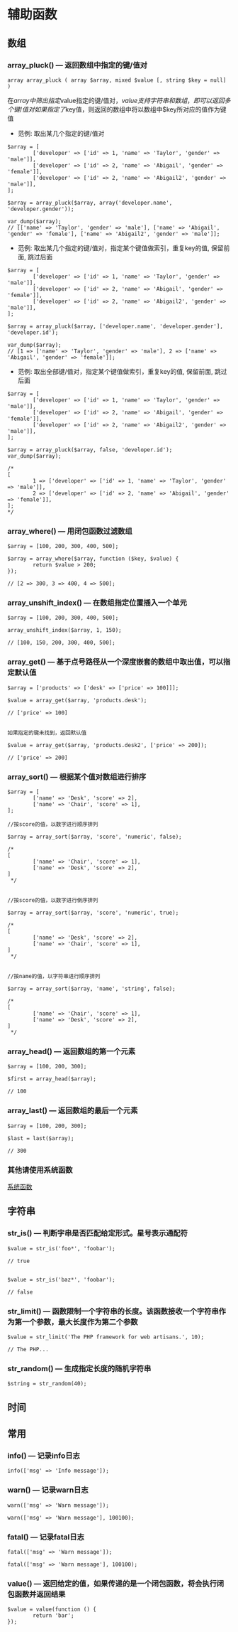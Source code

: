 # 辅助函数

## 数组

### array_pluck() — 返回数组中指定的键/值对

```func
array array_pluck ( array $array, mixed $value [, string $key = null] )
```
在$array中筛出指定$value指定的键/值对，$value支持字符串和数组，即可以返回多个键/值对
如果指定了$key值，则返回的数组中将以数组中$key所对应的值作为键值


* 范例: 取出某几个指定的键/值对

```demo
$array = [
        ['developer' => ['id' => 1, 'name' => 'Taylor', 'gender' => 'male']],
        ['developer' => ['id' => 2, 'name' => 'Abigail', 'gender' => 'female']],
        ['developer' => ['id' => 2, 'name' => 'Abigail2', 'gender' => 'male']],
];

$array = array_pluck($array, array('developer.name', 'developer.gender'));

var_dump($array);
// [['name' => 'Taylor', 'gender' => 'male'], ['name' => 'Abigail', 'gender' => 'female'], ['name' => 'Abigail2', 'gender' => 'male']];
```


* 范例: 取出某几个指定的键/值对，指定某个键值做索引，重复key的值, 保留前面, 跳过后面

```demo
$array = [
        ['developer' => ['id' => 1, 'name' => 'Taylor', 'gender' => 'male']],
        ['developer' => ['id' => 2, 'name' => 'Abigail', 'gender' => 'female']],
        ['developer' => ['id' => 2, 'name' => 'Abigail2', 'gender' => 'male']],
];

$array = array_pluck($array, ['developer.name', 'developer.gender'], 'developer.id');

var_dump($array);
// [1 => ['name' => 'Taylor', 'gender' => 'male'], 2 => ['name' => 'Abigail', 'gender' => 'female']];
```


* 范例: 取出全部键/值对，指定某个键值做索引，重复key的值, 保留前面, 跳过后面

```demo
$array = [
        ['developer' => ['id' => 1, 'name' => 'Taylor', 'gender' => 'male']],
        ['developer' => ['id' => 2, 'name' => 'Abigail', 'gender' => 'female']],
        ['developer' => ['id' => 2, 'name' => 'Abigail2', 'gender' => 'male']],
];

$array = array_pluck($array, false, 'developer.id');
var_dump($array);

/*
[ 
        1 => ['developer' => ['id' => 1, 'name' => 'Taylor', 'gender' => 'male']],
        2 => ['developer' => ['id' => 2, 'name' => 'Abigail', 'gender' => 'female']],
];
*/
```



### array_where() — 用闭包函数过滤数组
```
$array = [100, 200, 300, 400, 500];

$array = array_where($array, function ($key, $value) {
        return $value > 200;
});

// [2 => 300, 3 => 400, 4 => 500];
```

### array_unshift_index() — 在数组指定位置插入一个单元
```
$array = [100, 200, 300, 400, 500];

array_unshift_index($array, 1, 150);

// [100, 150, 200, 300, 400, 500];
```

### array_get() — 基于点号路径从一个深度嵌套的数组中取出值，可以指定默认值
```
$array = ['products' => ['desk' => ['price' => 100]]];

$value = array_get($array, 'products.desk');

// ['price' => 100]


如果指定的键未找到，返回默认值

$value = array_get($array, 'products.desk2', ['price' => 200]);

// ['price' => 200]
```

### array_sort() — 根据某个值对数组进行排序
```
$array = [
        ['name' => 'Desk', 'score' => 2],
        ['name' => 'Chair', 'score' => 1],
];

//按score的值，以数字进行顺序排列

$array = array_sort($array, 'score', 'numeric', false);

/*
[
        ['name' => 'Chair', 'score' => 1],
        ['name' => 'Desk', 'score' => 2],
]
 */


//按score的值，以数字进行倒序排列

$array = array_sort($array, 'score', 'numeric', true);

/*
[
        ['name' => 'Desk', 'score' => 2],
        ['name' => 'Chair', 'score' => 1],
]
 */


//按name的值，以字符串进行顺序排列

$array = array_sort($array, 'name', 'string', false);

/*
[
        ['name' => 'Chair', 'score' => 1],
        ['name' => 'Desk', 'score' => 2],
]
 */
```

### array_head() — 返回数组的第一个元素
```
$array = [100, 200, 300];

$first = array_head($array);

// 100
```

### array_last() — 返回数组的最后一个元素
```
$array = [100, 200, 300];

$last = last($array);

// 300
```

### 其他请使用系统函数

[系统函数](http://php.net/manual/zh/book.array.php)


## 字符串

### str_is() — 判断字串是否匹配给定形式。星号表示通配符
```
$value = str_is('foo*', 'foobar');

// true


$value = str_is('baz*', 'foobar');

// false
```

### str_limit() — 函数限制一个字符串的长度。该函数接收一个字符串作为第一个参数，最大长度作为第二个参数
```
$value = str_limit('The PHP framework for web artisans.', 10);

// The PHP...
```

### str_random() — 生成指定长度的随机字符串
```
$string = str_random(40);
```

## 时间

## 常用

### info() — 记录info日志
```
info(['msg' => 'Info message']);
```

### warn() — 记录warn日志
```
warn(['msg' => 'Warn message']);

warn(['msg' => 'Warn message'], 100100);
```

### fatal() — 记录fatal日志
```
fatal(['msg' => 'Warn message']);

fatal(['msg' => 'Warn message'], 100100);
```

### value() — 返回给定的值，如果传递的是一个闭包函数，将会执行闭包函数并返回结果
```
$value = value(function () {
        return 'bar';
});
```

